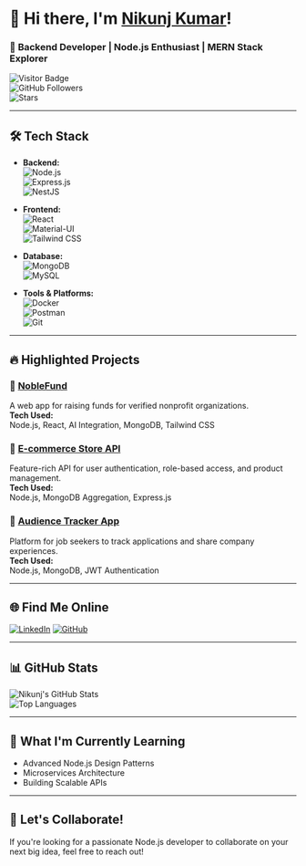 # 👋 **Hi there, I'm [Nikunj Kumar](https://github.com/Nikunjkumar123)!**  
### 🚀 **Backend Developer | Node.js Enthusiast | MERN Stack Explorer**  

![Visitor Badge](https://visitor-badge.laobi.icu/badge?page_id=Nikunjkumar123)  
![GitHub Followers](https://img.shields.io/github/followers/Nikunjkumar123?style=social)  
![Stars](https://img.shields.io/github/stars/Nikunjkumar123?style=social)  

---

## 🛠️ **Tech Stack**

- **Backend:**  
  ![Node.js](https://img.shields.io/badge/-Node.js-339933?style=for-the-badge&logo=node.js&logoColor=white)  
  ![Express.js](https://img.shields.io/badge/-Express.js-000?style=for-the-badge&logo=express&logoColor=white)  
  ![NestJS](https://img.shields.io/badge/-NestJS-E0234E?style=for-the-badge&logo=nestjs&logoColor=white)

- **Frontend:**  
  ![React](https://img.shields.io/badge/-React-61DAFB?style=for-the-badge&logo=react&logoColor=white)  
  ![Material-UI](https://img.shields.io/badge/-Material--UI-007FFF?style=for-the-badge&logo=mui&logoColor=white)  
  ![Tailwind CSS](https://img.shields.io/badge/-TailwindCSS-06B6D4?style=for-the-badge&logo=tailwindcss&logoColor=white)

- **Database:**  
  ![MongoDB](https://img.shields.io/badge/-MongoDB-47A248?style=for-the-badge&logo=mongodb&logoColor=white)  
  ![MySQL](https://img.shields.io/badge/-MySQL-4479A1?style=for-the-badge&logo=mysql&logoColor=white)  

- **Tools & Platforms:**  
  ![Docker](https://img.shields.io/badge/-Docker-2496ED?style=for-the-badge&logo=docker&logoColor=white)  
  ![Postman](https://img.shields.io/badge/-Postman-FF6C37?style=for-the-badge&logo=postman&logoColor=white)  
  ![Git](https://img.shields.io/badge/-Git-F05032?style=for-the-badge&logo=git&logoColor=white)

---

## 🔥 **Highlighted Projects**

### 🌟 **[NobleFund](https://github.com/Nikunjkumar123/NobleFund)**  
A web app for raising funds for verified nonprofit organizations.  
**Tech Used:**  
Node.js, React, AI Integration, MongoDB, Tailwind CSS  

### 🌟 **[E-commerce Store API](https://github.com/Nikunjkumar123/Ecommerce-API)**  
Feature-rich API for user authentication, role-based access, and product management.  
**Tech Used:**  
Node.js, MongoDB Aggregation, Express.js  

### 🌟 **[Audience Tracker App](https://github.com/Nikunjkumar123/Audience-Tracker)**  
Platform for job seekers to track applications and share company experiences.  
**Tech Used:**  
Node.js, MongoDB, JWT Authentication  

---

## 🌐 **Find Me Online**

[![LinkedIn](https://img.shields.io/badge/-LinkedIn-0077B5?style=for-the-badge&logo=linkedin&logoColor=white)](https://www.linkedin.com/in/nikunj-kumar/)
[![GitHub](https://img.shields.io/badge/-GitHub-181717?style=for-the-badge&logo=github&logoColor=white)](https://github.com/Nikunjkumar123)  

---

## 📊 **GitHub Stats**  

![Nikunj's GitHub Stats](https://github-readme-stats.vercel.app/api?username=Nikunjkumar123&show_icons=true&theme=radical)  
![Top Languages](https://github-readme-stats.vercel.app/api/top-langs/?username=Nikunjkumar123&layout=compact&theme=radical)  

---

## 🎯 **What I'm Currently Learning**
- Advanced Node.js Design Patterns  
- Microservices Architecture  
- Building Scalable APIs  

---

## 🤝 **Let's Collaborate!**
If you're looking for a passionate Node.js developer to collaborate on your next big idea, feel free to reach out!  

